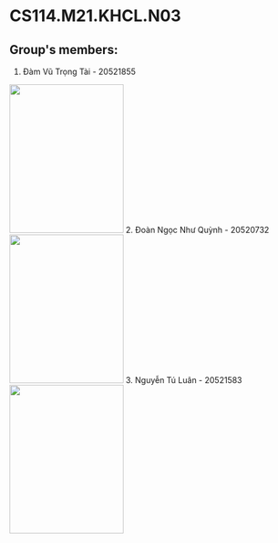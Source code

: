 # CS114.M21.KHCL.N03
## Group's members:
1. Đàm Vũ Trọng Tài - 20521855
<img src="https://user-images.githubusercontent.com/100103795/162102305-01010498-6fc7-4f3c-8e35-2070bd30597d.png" data-canonical-src="https://user-images.githubusercontent.com/100103795/162102305-01010498-6fc7-4f3c-8e35-2070bd30597d.png" width="200" height="260" />
2. Đoàn Ngọc Như Quỳnh - 20520732
<img src="https://user-images.githubusercontent.com/100103795/162102353-567e0ec9-aba0-4a02-b1fd-d9b2fc3adb2a.png" data-canonical-src="https://user-images.githubusercontent.com/100103795/162102353-567e0ec9-aba0-4a02-b1fd-d9b2fc3adb2a.png" width="200" height="260" />
3. Nguyễn Tú Luân - 20521583
<img src="https://user-images.githubusercontent.com/100103795/162102789-8685ffd7-ac4d-46ee-be30-8ae637752717.png" data-canonical-src="https://user-images.githubusercontent.com/100103795/162102789-8685ffd7-ac4d-46ee-be30-8ae637752717.png" width="200" height="260" />
